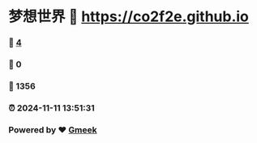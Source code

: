 # 梦想世界 :link: https://co2f2e.github.io 
### :page_facing_up: [4](https://co2f2e.github.io/tag.html) 
### :speech_balloon: 0 
### :hibiscus: 1356 
### :alarm_clock: 2024-11-11 13:51:31 
### Powered by :heart: [Gmeek](https://github.com/Meekdai/Gmeek)
